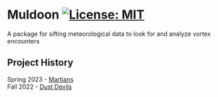 # Muldoon [![License: MIT](https://img.shields.io/badge/License-MIT-yellow.svg)](https://opensource.org/licenses/MIT)
A package for sifting meteorological data to look for and analyze vortex encounters

## Project History
Spring 2023 - [Martians](https://cs481-eks/f22-dust-devils)  
Fall 2022 - [Dust Devils](https://cs481-eks/f22-dust-devils)
